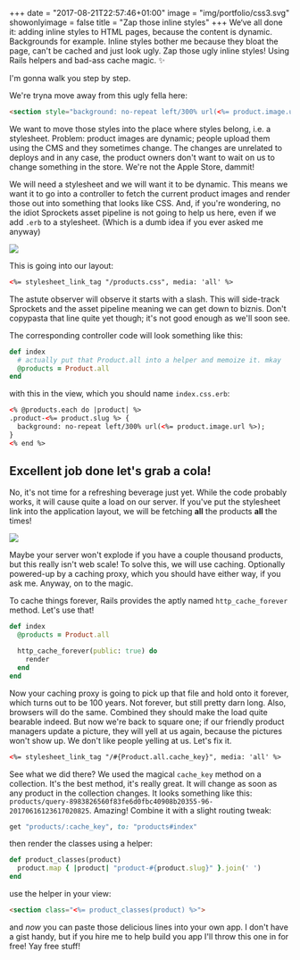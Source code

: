 +++
date = "2017-08-21T22:57:46+01:00"
image = "img/portfolio/css3.svg"
showonlyimage = false
title = "Zap those inline styles"
+++
We‘ve all done it: adding inline styles to HTML pages, because the content is dynamic. Backgrounds for example. Inline styles bother me because they bloat the page, can't be cached and just look ugly. Zap those ugly inline styles! Using Rails helpers and bad-ass cache magic. ✨
<!--more-->

I'm gonna walk you step by step.

We're tryna move away from this ugly fella here:

``` html
<section style="background: no-repeat left/300% url(<%= product.image.url %>);">
```

We want to move those styles into the place where styles belong, i.e. a stylesheet. Problem: product images are dynamic; people upload them using the CMS and they sometimes change. The changes are unrelated to deploys and in any case, the product owners don't want to wait on us to change something in the store. We're not the Apple Store, dammit!

We will need a stylesheet and we will want it to be dynamic. This means we want it to go into a controller to fetch the current product images and render those out into something that looks like CSS. And, if you're wondering, no the idiot Sprockets asset pipeline is not going to help us here, even if we add `.erb` to a stylesheet. (Which is a dumb idea if you ever asked me anyway)

<img src="/img/portfolio/530e685201681a4c402b382055389a6f0fcea5941705e348634c53502ca3813e.jpg">

This is going into our layout:

``` html
<%= stylesheet_link_tag "/products.css", media: 'all' %>
```

The astute observer will observe it starts with a slash. This will side-track Sprockets and the asset pipeline meaning we can get down to biznis. Don't copypasta that line quite yet though; it's not good enough as we'll soon see.

The corresponding controller code will look something like this:

``` ruby
def index
  # actually put that Product.all into a helper and memoize it. mkay
  @products = Product.all
end
```

with this in the view, which you should name `index.css.erb`:

``` html
<% @products.each do |product| %>
.product-<%= product.slug %> {
  background: no-repeat left/300% url(<%= product.image.url %>);
}
<% end %>
```

## Excellent job done let's grab a cola!

No, it's not time for a refreshing beverage just yet. While the code probably works, it will cause quite a load on our server. If you've put the stylesheet link into the application layout, we will be fetching **all** the products **all** the times!

<img src="/img/portfolio/a89022ec566abec5307db616b0aaa20adfecd8101f0936a99ac9cef5603b30a6.jpg">

Maybe your server won't explode if you have a couple thousand products, but this really isn't web scale! To solve this, we will use caching. Optionally powered-up by a caching proxy, which you should have either way, if you ask me. Anyway, on to the magic.

To cache things forever, Rails provides the aptly named `http_cache_forever` method. Let's use that!

``` ruby
def index
  @products = Product.all

  http_cache_forever(public: true) do
    render
  end
end
```

Now your caching proxy is going to pick up that file and hold onto it forever, which turns out to be 100 years. Not forever, but still pretty darn long. Also, browsers will do the same. Combined they should make the load quite bearable indeed. But now we're back to square one; if our friendly product managers update a picture, they will yell at us again, because the pictures won't show up. We don't like people yelling at us. Let's fix it.

``` html
<%= stylesheet_link_tag "/#{Product.all.cache_key}", media: 'all' %>
```

See what we did there? We used the magical `cache_key` method on a collection. It's the best method, it's really great. It will change as soon as any product in the collection changes. It looks something like this: `products/query-8983826560f83fe6d0fbc40908b20355-96-20170616123617020825`. Amazing! Combine it with a slight routing tweak:

``` ruby
get "products/:cache_key", to: "products#index"
```

then render the classes using a helper:

``` ruby
def product_classes(product)
  product.map { |product| "product-#{product.slug}" }.join(' ')
end
```

use the helper in your view:

``` html
<section class="<%= product_classes(product) %>">
```

and *now* you can paste those delicious lines into your own app. I don't have a gist handy, but if you hire me to help build you app I'll throw this one in for free! Yay free stuff!
